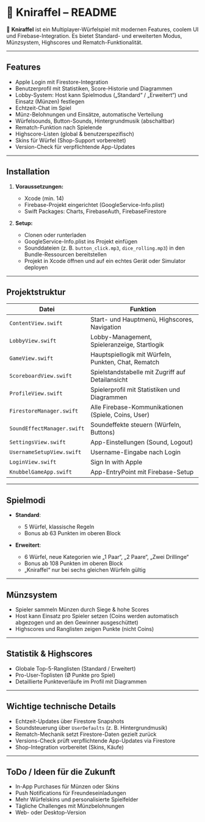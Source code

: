 
# 🦒 Kniraffel – README

🎲 **Kniraffel** ist ein Multiplayer-Würfelspiel mit modernen Features, coolem UI und Firebase-Integration. Es bietet Standard- und erweiterten Modus, Münzsystem, Highscores und Rematch-Funktionalität.

---

##  Features

- Apple Login mit Firestore-Integration  
- Benutzerprofil mit Statistiken, Score-Historie und Diagrammen  
- Lobby-System: Host kann Spielmodus („Standard“ / „Erweitert“) und Einsatz (Münzen) festlegen  
- Echtzeit-Chat im Spiel  
- Münz-Belohnungen und Einsätze, automatische Verteilung  
- Würfelsounds, Button-Sounds, Hintergrundmusik (abschaltbar)  
- Rematch-Funktion nach Spielende  
- Highscore-Listen (global & benutzerspezifisch)  
- Skins für Würfel (Shop-Support vorbereitet)  
- Version-Check für verpflichtende App-Updates

---

## Installation

1. **Voraussetzungen:**
   - Xcode (min. 14)
   - Firebase-Projekt eingerichtet (GoogleService-Info.plist)
   - Swift Packages: Charts, FirebaseAuth, FirebaseFirestore

2. **Setup:**
   - Clonen oder runterladen
   - GoogleService-Info.plist ins Projekt einfügen
   - Sounddateien (z. B. `button_click.mp3`, `dice_rolling.mp3`) in den Bundle-Ressourcen bereitstellen
   - Projekt in Xcode öffnen und auf ein echtes Gerät oder Simulator deployen

---

## Projektstruktur

| Datei                      | Funktion                                             |
|----------------------------|------------------------------------------------------|
| `ContentView.swift`         | Start- und Hauptmenü, Highscores, Navigation         |
| `LobbyView.swift`           | Lobby-Management, Spieleranzeige, Startlogik         |
| `GameView.swift`           | Hauptspiellogik mit Würfeln, Punkten, Chat, Rematch  |
| `ScoreboardView.swift`      | Spielstandstabelle mit Zugriff auf Detailansicht     |
| `ProfileView.swift`         | Spielerprofil mit Statistiken und Diagrammen         |
| `FirestoreManager.swift`    | Alle Firebase-Kommunikationen (Spiele, Coins, User) |
| `SoundEffectManager.swift`  | Soundeffekte steuern (Würfeln, Buttons)             |
| `SettingsView.swift`        | App-Einstellungen (Sound, Logout)                   |
| `UsernameSetupView.swift`   | Username-Eingabe nach Login                         |
| `LoginView.swift`           | Sign In with Apple                                 |
| `KnubbelGameApp.swift`      | App-EntryPoint mit Firebase-Setup                   |

---

##  Spielmodi

- **Standard**:
  - 5 Würfel, klassische Regeln
  - Bonus ab 63 Punkten im oberen Block

- **Erweitert**:
  - 6 Würfel, neue Kategorien wie „1 Paar“, „2 Paare“, „Zwei Drillinge“
  - Bonus ab 108 Punkten im oberen Block
  - „Kniraffel“ nur bei sechs gleichen Würfeln gültig

---

## Münzsystem

- Spieler sammeln Münzen durch Siege & hohe Scores
- Host kann Einsatz pro Spieler setzen (Coins werden automatisch abgezogen und an den Gewinner ausgeschüttet)
- Highscores und Ranglisten zeigen Punkte (nicht Coins)

---

## Statistik & Highscores

- Globale Top-5-Ranglisten (Standard / Erweitert)
- Pro-User-Toplisten (Ø Punkte pro Spiel)
- Detaillierte Punkteverläufe im Profil mit Diagrammen

---

## Wichtige technische Details

- Echtzeit-Updates über Firestore Snapshots
- Soundsteuerung über `UserDefaults` (z. B. Hintergrundmusik)
- Rematch-Mechanik setzt Firestore-Daten gezielt zurück
- Versions-Check prüft verpflichtende App-Updates via Firestore
- Shop-Integration vorbereitet (Skins, Käufe)

---

##  ToDo / Ideen für die Zukunft

- In-App Purchases für Münzen oder Skins
- Push Notifications für Freundeseinladungen
- Mehr Würfelskins und personalisierte Spielfelder
- Tägliche Challenges mit Münzbelohnungen
- Web- oder Desktop-Version

